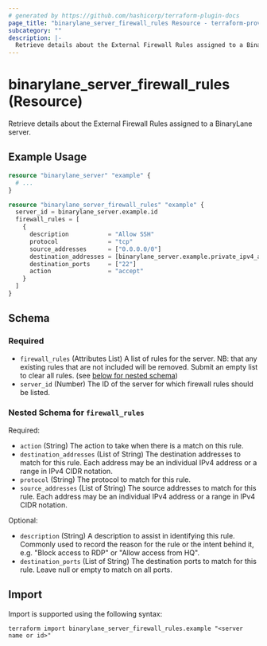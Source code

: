 ```yaml
---
# generated by https://github.com/hashicorp/terraform-plugin-docs
page_title: "binarylane_server_firewall_rules Resource - terraform-provider-binarylane"
subcategory: ""
description: |-
  Retrieve details about the External Firewall Rules assigned to a BinaryLane server.
---
```


# binarylane_server_firewall_rules (Resource)

Retrieve details about the External Firewall Rules assigned to a BinaryLane server.

## Example Usage

```terraform
resource "binarylane_server" "example" {
  # ...
}

resource "binarylane_server_firewall_rules" "example" {
  server_id = binarylane_server.example.id
  firewall_rules = [
    {
      description           = "Allow SSH"
      protocol              = "tcp"
      source_addresses      = ["0.0.0.0/0"]
      destination_addresses = [binarylane_server.example.private_ipv4_addresses.0]
      destination_ports     = ["22"]
      action                = "accept"
    }
  ]
}
```

<!-- schema generated by tfplugindocs -->
## Schema

### Required

- `firewall_rules` (Attributes List) A list of rules for the server. NB: that any existing rules that are not included will be removed. Submit an empty list to clear all rules. (see [below for nested schema](#nestedatt--firewall_rules))
- `server_id` (Number) The ID of the server for which firewall rules should be listed.

<a id="nestedatt--firewall_rules"></a>
### Nested Schema for `firewall_rules`

Required:

- `action` (String) The action to take when there is a match on this rule.
- `destination_addresses` (List of String) The destination addresses to match for this rule. Each address may be an individual IPv4 address or a range in IPv4 CIDR notation.
- `protocol` (String) The protocol to match for this rule.
- `source_addresses` (List of String) The source addresses to match for this rule. Each address may be an individual IPv4 address or a range in IPv4 CIDR notation.

Optional:

- `description` (String) A description to assist in identifying this rule. Commonly used to record the reason for the rule or the intent behind it, e.g. "Block access to RDP" or "Allow access from HQ".
- `destination_ports` (List of String) The destination ports to match for this rule. Leave null or empty to match on all ports.

## Import

Import is supported using the following syntax:

```shell
terraform import binarylane_server_firewall_rules.example "<server name or id>"
```
